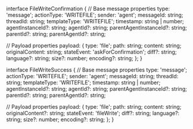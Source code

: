 interface FileWriteConfirmation {
  // Base message properties
  type: 'message';
  actionType: 'WRITEFILE';
  sender: 'agent';
  messageId: string;
  threadId: string;
  templateType: 'WRITEFILE';
  timestamp: string | number;
  agentInstanceId?: string;
  agentId?: string;
  parentAgentInstanceId?: string;
  parentId?: string;
  parentAgentId?: string;
  
  // Payload properties
  payload: {
    type: 'file';
    path: string;
    content: string;
    originalContent: string;
    stateEvent: 'askForConfirmation';
    diff?: string;
    language?: string;
    size?: number;
    encoding?: string;
  };
}

interface FileWriteSuccess {
  // Base message properties
  type: 'message';
  actionType: 'WRITEFILE';
  sender: 'agent';
  messageId: string;
  threadId: string;
  templateType: 'WRITEFILE';
  timestamp: string | number;
  agentInstanceId?: string;
  agentId?: string;
  parentAgentInstanceId?: string;
  parentId?: string;
  parentAgentId?: string;
  
  // Payload properties
  payload: {
    type: 'file';
    path: string;
    content: string;
    originalContent?: string;
    stateEvent: 'fileWrite';
    diff?: string;
    language?: string;
    size?: number;
    encoding?: string;
  };
}